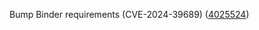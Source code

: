 Bump Binder requirements (CVE-2024-39689) ([4025524](https://github.com/softboiler/boilercv/commit/4025524891c4b9a07c9624b6afa37085d4f73cb5))
